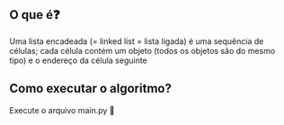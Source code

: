 ## O que é❓

Uma lista encadeada  (= linked list = lista ligada)  é uma sequência de células; cada célula contém um objeto (todos os objetos são do mesmo tipo) e o endereço da célula seguinte

## Como executar o algoritmo? 

Execute o arquivo main.py 🐍	
